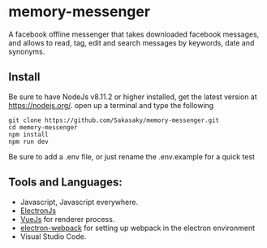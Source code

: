# memory-messenger
A facebook offline messenger that takes downloaded facebook messages, and allows to read, tag, edit and search messages by keywords, date and synonyms.


## Install
Be sure to have NodeJs v8.11.2 or higher installed, get the latest version at https://nodejs.org/.
open up a terminal and type the following
```
git clone https://github.com/Sakasaky/memory-messenger.git
cd memory-messenger
npm install
npm run dev
```
Be sure to add a .env file, or just rename the .env.example for a quick test

## Tools and Languages:
* Javascript, Javascript everywhere.
* [ElectronJs](https://electronjs.org/)
* [VueJs](https://vuejs.org/) for renderer process.
* [electron-webpack](https://github.com/electron-userland/electron-webpack) for setting up webpack in the electron environment
* Visual Studio Code.
